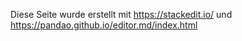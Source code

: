 Diese Seite wurde erstellt mit https://stackedit.io/ und https://pandao.github.io/editor.md/index.html
